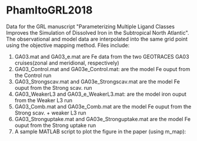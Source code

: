 # PhamItoGRL2018
Data for the GRL manuscript "Parameterizing Multiple Ligand Classes Improves the Simulation of Dissolved Iron in the Subtropical North Atlantic". The observational and model data are interpolated into the same grid point using the objective mapping method.  Files include:

1. GA03.mat and GA03_e.mat are Fe data from the two GEOTRACES GA03 cruises(zonal and meridional, respectively)
2. GA03_Control.mat and GA03e_Control.mat: are the model Fe ouput from the Control run
3. GA03_Strongscav.mat and GA03e_Strongscav.mat are the model Fe ouput from the Strong scav. run
4. GA03_WeakerL3 and GA03_e_WeakerL3.mat: are the model iron ouput from the Weaker L3 run
5. GA03_Comb.mat and GA03e_Comb.mat are the model Fe ouput from the Strong scav. + weaker L3 run 
6. GA03_Stronguptake.mat and GA03e_Stronguptake.mat are the model Fe ouput from the Strong uptake run
7. A sample MATLAB script to plot the figure in the paper (using m_map):

